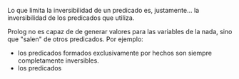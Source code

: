 Lo que limita la inversibilidad de un predicado es, justamente... la inversibilidad de los predicados que utiliza.

Prolog no es capaz de de generar valores para las variables de la nada, sino que "salen" de otros predicados. Por ejemplo:

 * los predicados formados exclusivamente por hechos son siempre completamente inversibles. 
 * los predicados 

